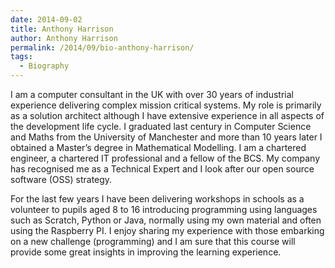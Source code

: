 ```yaml
---
date: 2014-09-02
title: Anthony Harrison
author: Anthony Harrison
permalink: /2014/09/bio-anthony-harrison/
tags:
  - Biography
---
```

I am a computer consultant in the UK with over 30 years of industrial experience delivering complex mission critical systems. My role is primarily as a solution architect although I have extensive experience in all aspects of the development life cycle. I graduated last century in Computer Science and Maths from the University of Manchester and more than 10 years later I obtained a Master&#8217;s degree in Mathematical Modelling. I am a chartered engineer, a chartered IT professional and a fellow of the BCS. My company has recognised me as a Technical Expert and I look after our open source software (OSS) strategy.

For the last few years I have been delivering workshops in schools as a volunteer to pupils aged 8 to 16 introducing programming using languages such as Scratch, Python or Java, normally using my own material and often using the Raspberry PI. I enjoy sharing my experience with those embarking on a new challenge (programming) and I am sure that this course will provide some great insights in improving the learning experience.
